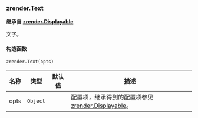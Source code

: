 ---
---

### zrender.Text

**继承自 [zrender.Displayable](#zrenderdisplayable)**

文字。

#### 构造函数

`zrender.Text(opts)`

|名称|类型|默认值|描述|
|---|---|---|---|
|opts|`Object`||配置项，继承得到的配置项参见 [zrender.Displayable](#zrenderdisplayable)。|
